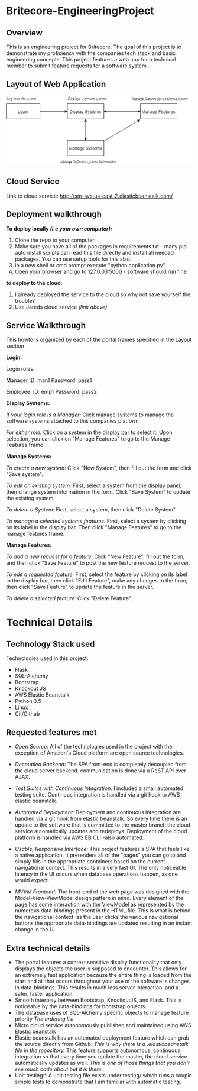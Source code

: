 # Britecore-EngineeringProject

## Overview
This is an engineering project for Britecore. The goal of this project is to demonstrate my proficiency with the companies tech stack and basic engineering concepts. This project features a web app for a technical member to submit feature requests for a software system. 

## Layout of Web Application
![alt-text](https://github.com/Jared-Hall/Britecore-EngineeringProject/blob/master/Design/LYT.png)

## Cloud Service
Link to cloud service:  http://sm-sys.us-east-2.elasticbeanstalk.com/

## Deployment walkthrough
**To deploy locally *(i.e your own computer):***
1. Clone the repo to your computer
2. Make sure you have all of the packages in requirements.txt - many pip auto install scripts can read this file directly and install all needed packages. You can use setup tools for this also.
3. in a new shell or cmd prompt execute "python application.py".
4. Open your browser and go to 127.0.0.1:5000 - software should run fine

**to deploy to the cloud:**
1. I already deployed the service to the cloud so why not save yourself the trouble?
2. Use Jareds cloud service *(link above)*.

## Service Walkthrough
This howto is organized by each of the portal frames specified in the Layout section

**Login:**

Login roles: 

Manager
ID: man1
Password: pass1

Employee:
ID: emp1
Password: pass2

**Display Systems:**

*If your login role is a Manager:*
Click manage systems to manage the software systems attached to this companies platform.

*For either role:*
Click on a system in the display bar to select it. Upon selection, you can click on "Manage Features" to go to the Manage Features frame.

**Manage Systems:**

*To create a new system:*
Click "New System", then fill out the form and click "Save system".

*To edit an existing system:*
First, select a system from the display panel, then change system information in the form. Click "Save System" to update the existing system.

*To delete a System:*
First, select a system, then click "Delete System".

*To manage a selected systems features:*
First, select a system by clicking on its label in the display bar. Then click "Manage Features" to go to the manage features frame.

**Manage Features:**

*To add a new request for a feature:*
Click "New Feature", fill out the form, and then click "Save Feature" to post the new feature request to the server.

*To edit a requested feature:*
First, select the feature by clicking on its label in the display bar, then click "Edit Feature", make any changes to the form, then click "Save Feature" to update the feature in the server.

*To delete a selected feature:*
Click "Delete Feature".

# Technical Details

## Technology Stack used
Technologies used in this project:
* Flask
* SQL-Alchemy
* Bootstrap
* Knockout JS
* AWS Elastic Beanstalk
* Python 3.5
* Linux
* Git/Github

## Requested features met
* *Open Source:* All of the technologies used in the project with the exception of Amazon's Cloud platform are open source technologies.

* *Decoupled Backend:* The SPA front-end is completely decoupled from the cloud server backend. communication is done via a ReST API over AJAX.

* *Test Suites with Continuous Integration:* I included a small automated testing suite. Continous integration is handled via a git hook to AWS elastic beanstalk.

* *Automated Deployment:* Deployment and continuous integration are handled via a git hook from elastic beanstalk. So every time there is an update to the software that is committed to the master branch the cloud service automatically updates and redeploys. Deployment of the cloud platform is handled via AWS EB CLI -also automated.

* *Usable, Responsive Interface:* This project features a SPA that feels like a native application. It prerenders all of the "pages" you can go to and simply fills in the appropriate containers based on the current navigational context. This results in a very fast UI. The only noticeable latency in the UI occurs when database operations happen, as one would expect.

* *MVVM Frontend:* The front-end of the web page was designed with the Model-View-ViewModel design pattern in mind. Every element of the page has some interaction with the ViewModel as represented by the numerous data-bindings present in the HTML file. This is what is behind the navigational context: as the user clicks the various navigational buttons the appropriate data-bindings are updated resulting in an instant change in the UI.

## Extra technical details
* The portal features a context sensitive display functionality that only displays the objects the user is supposed to encounter. This allows for an extremely fast application because the entire thing is loaded from the start and all that occurs throughout your use of the software is changes in data-bindings. This results in much less server interaction, and a safer, faster application.
* Smooth interplay between Bootstrap, KnockoutJS, and Flask. This is noticeable by the data-bindings for bootstrap objects.
* The database uses of SQL-Alchemy specific objects to manage feature priority *The ordering list*
* Micro cloud service autonomously published and maintained using AWS Elastic beanstalk
* Elastic beanstalk has an automated deployment feature which can grab the source directly from Github. *This is why there is a .elasticbeanstalk file in the repository.* This feature supports autonomous, continuous integration so that every time you update the master, the cloud service automatically updates as well. *This is one of those things that you don't see much code about but it is there.*
* Unit testing:* A unit-testing file exists under testing/ which runs a couple simple tests to demonstrate that I am familiar with automatic testing.
